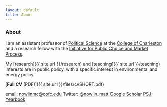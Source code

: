 ```yaml
---
layout: default
title: About 
---
```


### About
I am an assistant professor of [Political Science](http://polisci.cofc.edu/) at the [College of Charleston](http://cofc.edu/) and a research fellow with the [Initiative for Public Choice and Market Process](http://sb.cofc.edu/centers/publicchoice/).

My [research]({{ site.url }}/research) and [teaching]({{ site.url }}/teaching) interests are in public policy, with a specific interest in environmental and energy policy.

[__Full CV__ (PDF)]({{ site.url }}/files/cvSHORT.pdf)

email: [nowlinmc@cofc.edu](mailto:nowlinmc@cofc.edu)
Twitter: [@nowlin_matt](https://twitter.com/nowlin_matt)
[Google Scholar](https://scholar.google.com/citations?user=xu7Y7_QAAAAJ&hl=en)
[PSJ Yearbook](http://psjyearbook.com/person/details/c0cf853b52c029b27f7abc42f837b46086b7)
